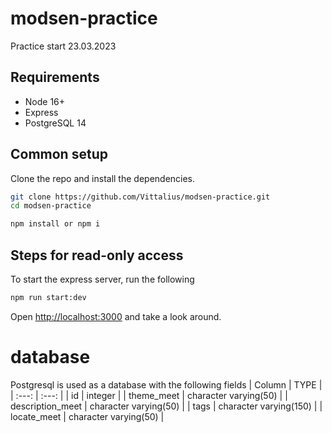 # modsen-practice
 Practice start 23.03.2023
 
## Requirements

* Node 16+
* Express
* PostgreSQL 14

## Common setup

Clone the repo and install the dependencies.

```bash
git clone https://github.com/Vittalius/modsen-practice.git
cd modsen-practice
```

```bash
npm install or npm i
```

## Steps for read-only access

To start the express server, run the following

```bash
npm run start:dev
```

Open [http://localhost:3000](http://localhost:3000) and take a look around.

# database
Postgresql is used as a database with the following fields
|    Column            |     TYPE                   | 
|    :---:             |     :---:                  |
| id                   | integer                    |
| theme_meet           | character varying(50)      |
| description_meet     | character varying(50)      |
| tags                 | character varying(150)     |
| locate_meet          | character varying(50)      |


